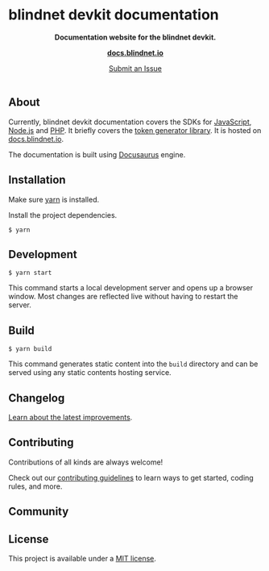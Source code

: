 # blindnet devkit documentation

<p align="center">
  <strong>Documentation website for the blindnet devkit.</strong>
</p>

<p align="center">
  <a href="https://docs.blindnet.io/"><strong>docs.blindnet.io</strong></a>
</p>



<p align="center">
  <a href="https://github.com/blindnet-io/blindnet-docs/issues">Submit an Issue</a>
  <br>
  <br>
</p>

## About

Currently, blindnet devkit documentation covers the SDKs for [JavaScript](https://github.com/blindnet-io/blindnet-sdk-js), [Node.js](https://github.com/blindnet-io/blindnet-sdk-node) and [PHP](https://github.com/blindnet-io/blindnet-sdk-php). It briefly covers the [token generator library](https://github.com/blindnet-io/token-generator-js). It is hosted on [docs.blindnet.io](https://docs.blindnet.io/).

The documentation is built using [Docusaurus](https://docusaurus.io/) engine. 

## Installation

Make sure [yarn](https://yarnpkg.com/getting-started/install) is installed.

Install the project dependencies.
```
$ yarn
```

## Development

```
$ yarn start
```

This command starts a local development server and opens up a browser window. Most changes are reflected live without having to restart the server.

## Build

```
$ yarn build
```

This command generates static content into the `build` directory and can be served using any static contents hosting service.

## Changelog

[Learn about the latest improvements][changelog].

## Contributing

Contributions of all kinds are always welcome!

Check out our [contributing guidelines][contributing] to learn ways to get started, coding rules, and more.

## Community

## License

This project is available under a [MIT license][license].

[changelog]: CHANGELOG.md
[contributing]: CONTRIBUTING.md
[license]: LICENSE
[coc]: CODE_OF_CONDUCT.md
